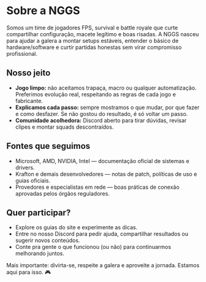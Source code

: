 # Sobre a NGGS

Somos um time de jogadores FPS, survival e battle royale que curte compartilhar configuração, macete legítimo e boas risadas. A NGGS nasceu para ajudar a galera a montar setups estáveis, entender o básico de hardware/software e curtir partidas honestas sem virar compromisso profissional.

## Nosso jeito
- **Jogo limpo:** não aceitamos trapaça, macro ou qualquer automatização. Preferimos evolução real, respeitando as regras de cada jogo e fabricante.  
- **Explicamos cada passo:** sempre mostramos o que mudar, por que fazer e como desfazer. Se não gostou do resultado, é só voltar um passo.  
- **Comunidade acolhedora:** Discord aberto para tirar dúvidas, revisar clipes e montar squads descontraídos.

## Fontes que seguimos
- Microsoft, AMD, NVIDIA, Intel — documentação oficial de sistemas e drivers.  
- Krafton e demais desenvolvedores — notas de patch, políticas de uso e guias oficiais.  
- Provedores e especialistas em rede — boas práticas de conexão aprovadas pelos órgãos reguladores.

## Quer participar?
- Explore os guias do site e experimente as dicas.  
- Entre no nosso Discord para pedir ajuda, compartilhar resultados ou sugerir novos conteúdos.  
- Conte pra gente o que funcionou (ou não) para continuarmos melhorando juntos.

Mais importante: divirta-se, respeite a galera e aproveite a jornada. Estamos aqui para isso. 🎮
